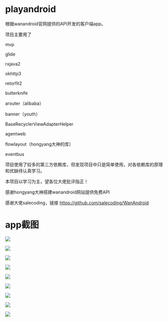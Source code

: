 # playandroid
根据wanandroid官网提供的API开发的客户端app。

项目主要用了

mvp

glide

rxjava2

okhttp3

retorfit2

butterknife

arouter（alibaba）

banner（youth）

BaseRecyclerViewAdapterHelper

agentweb

flowlayout（hongyang大神的库）

eventbus

项目使用了较多的第三方依赖库，但发现项目中只是简单使用，对各依赖库的原理和优缺待认真学习。

本项目以学习为主，望各位大佬批评指正！

感谢hongyang大神搭建wanandroid网站提供免费API

感谢大佬salecoding，链接 https://github.com/salecoding/WanAndroid

# app截图

![](https://github.com/afeinoupcar/wanandroid/raw/master/images_app/pic_01.jpg)

![](https://github.com/afeinoupcar/wanandroid/raw/master/images_app/pic_02.jpg)

![](https://github.com/afeinoupcar/wanandroid/raw/master/images_app/pic_03.jpg)

![](https://github.com/afeinoupcar/wanandroid/raw/master/images_app/pic_04.jpg)

![](https://github.com/afeinoupcar/wanandroid/raw/master/images_app/pic_05.jpg)

![](https://github.com/afeinoupcar/wanandroid/raw/master/images_app/pic_06.jpg)

![](https://github.com/afeinoupcar/wanandroid/raw/master/images_app/pic_07.jpg)

![](https://github.com/afeinoupcar/wanandroid/raw/master/images_app/pic_08.jpg)

![](https://github.com/afeinoupcar/wanandroid/raw/master/images_app/pic_09.jpg)
